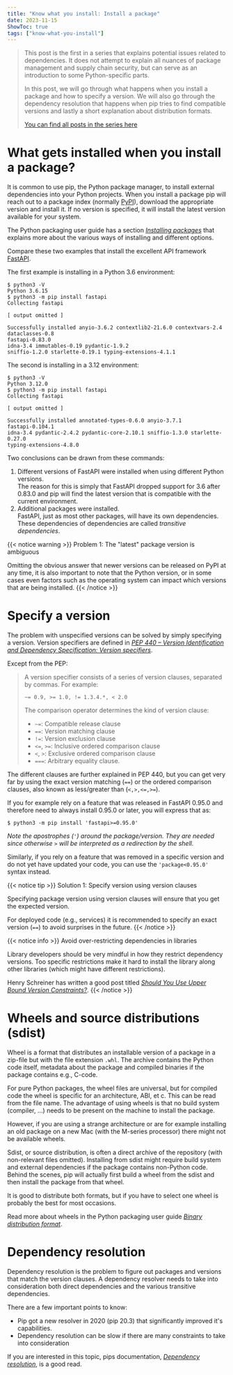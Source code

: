 ```yaml
---
title: "Know what you install: Install a package"
date: 2023-11-15
ShowToc: true
tags: ["know-what-you-install"]
---
```


> This post is the first in a series that explains potential issues related to
> dependencies. It does not attempt to explain all nuances of package
> management and supply chain security, but can serve as an introduction to
> some Python-specific parts.
> 
> In this post, we will go through what happens when you install a package and
> how to specify a version. We will also go through the dependency resolution
> that happens when pip tries to find compatible versions and lastly a short
> explanation about distribution formats.
> 
> [You can find all posts in the series here](/tags/know-what-you-install/)

# What gets installed when you install a package?

It is common to use pip, the Python package manager, to install external
dependencies into your Python projects. When you install a package pip will
reach out to a package index (normally [PyPI]), download the appropriate
version and install it. If no version is specified, it will install the latest
version available for your system.

The Python packaging user guide has a section _[Installing packages]_ that
explains more about the various ways of installing and different options.

Compare these two examples that install the excellent API framework [FastAPI].

The first example is installing in a Python 3.6 environment:

```shell {linenos=false,hl_lines=[10]}
$ python3 -V
Python 3.6.15
$ python3 -m pip install fastapi
Collecting fastapi

[ output omitted ]

Successfully installed anyio-3.6.2 contextlib2-21.6.0 contextvars-2.4
dataclasses-0.8
fastapi-0.83.0
idna-3.4 immutables-0.19 pydantic-1.9.2
sniffio-1.2.0 starlette-0.19.1 typing-extensions-4.1.1
```

The second is installing in a 3.12 environment:

```shell {linenos=false,hl_lines=[9]}
$ python3 -V
Python 3.12.0
$ python3 -m pip install fastapi
Collecting fastapi

[ output omitted ]

Successfully installed annotated-types-0.6.0 anyio-3.7.1
fastapi-0.104.1
idna-3.4 pydantic-2.4.2 pydantic-core-2.10.1 sniffio-1.3.0 starlette-0.27.0
typing-extensions-4.8.0
```

Two conclusions can be drawn from these commands:

1. Different versions of FastAPI were installed when using different Python
   versions.  
   The reason for this is simply that FastAPI dropped support for 3.6 after
   0.83.0 and pip will find the latest version that is compatible with the
   current environment.
2. Additional packages were installed.  
   FastAPI, just as most other packages, will have its own dependencies. These
   dependencies of dependencies are called _transitive dependencies_.

{{< notice warning >}}
Problem 1: The "latest" package version is ambiguous

Omitting the obvious answer that newer versions can be released on PyPI at any
time, it is also important to note that the Python version, or in some cases
even factors such as the operating system can impact which versions that are
being installed.
{{< /notice >}}

[FastAPI]: https://fastapi.tiangolo.com/

# Specify a version

The problem with unspecified versions can be solved by simply specifying a
version. Version specifiers are defined in _[PEP 440 – Version Identification
and Dependency Specification: Version specifiers][440VS]_.

Except from the PEP:

> A version specifier consists of a series of version clauses, separated by
> commas. For example:
> 
> ```
> ~= 0.9, >= 1.0, != 1.3.4.*, < 2.0
> ```
>
> The comparison operator determines the kind of version clause:
>
> - `~=`: Compatible release clause
> - `==`: Version matching clause
> - `!=`: Version exclusion clause
> - `<=`, `>=`: Inclusive ordered comparison clause
> - `<`, `>`: Exclusive ordered comparison clause
> - `===`: Arbitrary equality clause.

The different clauses are further explained in PEP 440, but you can get very
far by using the exact version matching (`==`) or the ordered comparison
clauses, also known as less/greater than (`<,>,<=,>=`).

If you for example rely on a feature that was released in FastAPI 0.95.0 and
therefore need to always install 0.95.0 or later, you will express that as:

```shell {linenos=false}
$ python3 -m pip install 'fastapi>=0.95.0'
```

_Note the apostrophes (`'`) around the package/version. They are needed since
otherwise `>` will be interpreted as a redirection by the shell._

Similarly, if you rely on a feature that was removed in a specific version and
do not yet have updated your code, you can use the `'package<0.95.0'` syntax
instead.

{{< notice tip >}}
Solution 1: Specify version using version clauses

Specifying package version using version clauses will ensure that you get the
expected version.

For deployed code (e.g., services) it is recommended to specify an exact
version (`==`) to avoid surprises in the future.
{{< /notice >}}

{{< notice info >}}
Avoid over-restricting dependencies in libraries

Library developers should be very mindful in how they restrict dependency
versions. Too specific restrictions make it hard to install the library along
other libraries (which might have different restrictions).

Henry Schreiner has written a good post titled _[Should You Use Upper Bound
Version Constraints?](https://iscinumpy.dev/post/bound-version-constraints)_.
{{< /notice >}}

# Wheels and source distributions (sdist)

Wheel is a format that distributes an installable version of a package in a
zip-file but with the file extension `.whl`. The archive contains the Python
code itself, metadata about the package and compiled binaries if the package
contains e.g., C-code.

For pure Python packages, the wheel files are universal, but for compiled code
the wheel is specific for an architecture, ABI, et c. This can be read from the
file name. The advantage of using wheels is that no build system (compiler, …)
needs to be present on the machine to install the package.

However, if you are using a strange architecture or are for example installing
an old package on a new Mac (with the M-series processor) there might not be
available wheels.

Sdist, or source distribution, is often a direct archive of the repository
(with non-relevant files omitted). Installing from sdist might require build
system and external dependencies if the package contains non-Python code.
Behind the scenes, pip will actually first build a wheel from the sdist and
then install the package from that wheel.

It is good to distribute both formats, but if you have to select one wheel is
probably the best for most occasions.

Read more about wheels in the Python packaging user guide _[Binary distribution
format]_.

# Dependency resolution

Dependency resolution is the problem to figure out packages and versions that
match the version clauses. A dependency resolver needs to take into
consideration both direct dependencies and the various transitive dependencies.

There are a few important points to know:

- Pip got a new resolver in 2020 (pip 20.3) that significantly improved it's
  capabilities.
- Dependency resolution can be slow if there are many constraints to take into
  consideration

If you are interested in this topic, pips documentation, _[Dependency
resolution]_, is a good read.

[440VS]: https://peps.python.org/pep-0440/#version-specifiers
[PyPI]: https://pypi.org
[Installing packages]: https://packaging.python.org/en/latest/tutorials/installing-packages/
[Dependency resolution]: https://pip.pypa.io/en/stable/topics/dependency-resolution/
[Binary distribution format]: https://packaging.python.org/en/latest/specifications/binary-distribution-format/#binary-distribution-format
